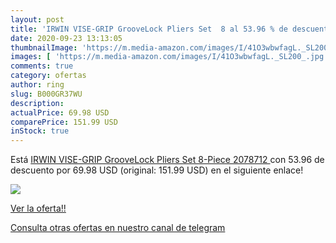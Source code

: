 ```yaml
---
layout: post
title: 'IRWIN VISE-GRIP GrooveLock Pliers Set  8 al 53.96 % de descuento'
date: 2020-09-23 13:13:05
thumbnailImage: 'https://m.media-amazon.com/images/I/41O3wbwfagL._SL200_.jpg'
images: [ 'https://m.media-amazon.com/images/I/41O3wbwfagL._SL200_.jpg' ]
comments: true
category: ofertas
author: ring
slug: B000GR37WU
description:
actualPrice: 69.98 USD
comparePrice: 151.99 USD
inStock: true
---
```


Está [IRWIN VISE-GRIP GrooveLock Pliers Set  8-Piece  2078712 ](https://www.amazon.com/dp/B000GR37WU/?tag=redken08-20) con 53.96 de descuento por 69.98 USD (original: 151.99 USD) en el siguiente enlace!

[![](https://m.media-amazon.com/images/I/41O3wbwfagL._SL200_.jpg)](https://www.amazon.com/dp/B000GR37WU/?tag=redken08-20)

[Ver la oferta!!](https://www.amazon.com/dp/B000GR37WU/?tag=redken08-20)

[Consulta otras ofertas en nuestro canal de telegram](https://t.me/s/ofertas25)
